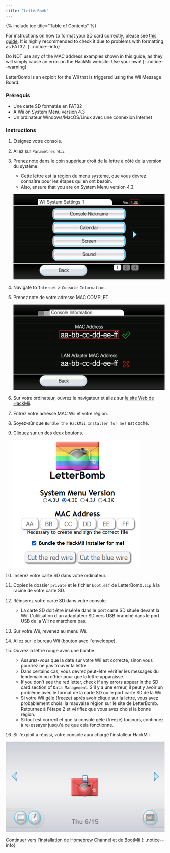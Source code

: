 ```yaml
---
title: "LetterBomb"
---
```


{% include toc title="Table of Contents" %}

For instructions on how to format your SD card correctly, please see [this guide](https://wiki.hacks.guide/wiki/Formatting_an_SD_card). It is highly recommended to check it due to problems with formatting as FAT32.
{: .notice--info}

Do NOT use any of the MAC address examples shown in this guide, as they will simply cause an error on the HackMii website. Use your own!
{: .notice--warning}

LetterBomb is an exploit for the Wii that is triggered using the Wii Message Board.

### Prérequis
* Une carte SD formatée en FAT32
* A Wii on System Menu version 4.3
* Un ordinateur Windows/MacOS/Linux avec une connexion Internet

### Instructions

1. Éteignez votre console.
1. Allez sur `Paramètres Wii`.
1. Prenez note dans le coin supérieur droit de la lettre à côté de la version du système.
    + Cette lettre est la région du menu système, que vous devrez connaître pour les étapes qui en ont besoin.
    + Also, ensure that you are on System Menu version 4.3.

    ![Région de la Wii](/images/wii/SystemMenuVersion.png)

1. Navigate to `Internet` > `Console Information`.
1. Prenez note de votre adresse MAC COMPLET.

    ![Adresse MAC](/images/wii/MacAddress.png)

1. Sur votre ordinateur, ouvrez le navigateur et allez sur [le site Web de HackMii](https://please.hackmii.com/).
1. Entrez votre adresse MAC Wii et votre région.
1. Soyez-sûr que `Bundle the HackMii Installer for me!` est coché.
1. Cliquez sur un des deux boutons.

    ![HackMii Screen](/images/exploits/letterbomb/LetterBomb-PC.png)

1. Insérez votre carte SD dans votre ordinateur.
1. Copiez le dossier `private` et le fichier `boot.elf` de LetterBomb`.zip` à la racine de votre carte SD.
1. Réinsérez votre carte SD dans votre console.
    + La carte SD doit être insérée dans le port carte SD située devant la Wii. L'utilisation d'un adaptateur SD vers USB branché dans le port USB de la Wii ne marchera pas.
1. Sur votre Wii, revenez au menu Wii.
1. Allez sur le bureau Wii (bouton avec l'enveloppe).
1. Ouvrez la lettre rouge avec une bombe.
    + Assurez-vous que la date sur votre Wii est correcte, sinon vous pourriez ne pas trouver la lettre.
    + Dans certains cas, vous devrez peut-être vérifier les messages du lendemain ou d'hier pour que la lettre apparaisse.
    + If you don't see the red letter, check if any errors appear in the SD card section of `Data Management`. S'il y a une erreur, il peut y avoir un problème avec le format de la carte SD ou le port carte SD de la Wii.
    + Si votre Wii gèle (freeze) après avoir cliqué sur la lettre, vous avez probablement choisi la mauvaise région sur le site de LetterBomb. Retournez à l'étape 2 et vérifiez que vous avez choisi la bonne région.
    + Si tout est correct et que la console gèle (freeze) toujours, continuez à re-essayer jusqu'à ce que cela fonctionne.
1. Si l'exploit a réussi, votre console aura chargé l'installeur HackMii.

![Menu Wii LetterBomb](/images/exploits/letterbomb/LetterBomb-Wii.png)

[Continuer vers l'installation de Homebrew Channel et de BootMii](hbc)
{: .notice--info}
